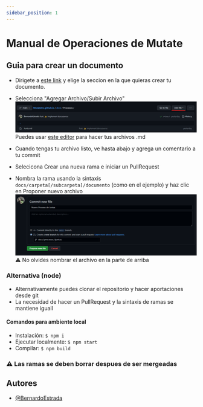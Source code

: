 ```yaml
---
sidebar_position: 1
---
```


# Manual de Operaciones de Mutate

## Guia para crear un documento

- Dirigete a
[este link](https://github.com/MutateInc/MutateInc.github.io/tree/main/docs)
y elige la seccion en la que quieras crear tu documento.

- Selecciona "Agregar Archivo/Subir Archivo"
![Selecciona "Agregar Archivo/Subir Archivo"](/img/docs/welcome/ss1.png)
  Puedes usar [este editor](https://readme.so/editor) para hacer tus archivos .md

- Cuando tengas tu archivo listo, ve hasta abajo y agrega un comentario a tu commit
- Selecicona Crear una nueva rama e iniciar un PullRequest
- Nombra la rama usando la sintaxis `docs/carpeta[/subcarpeta]/documento` (como en el ejemplo) y haz clic en Proponer nuevo archivo
![Nombra la rama](/img/docs/welcome/ss2.png)
  ⚠️ No olvides nombrar el archivo en la parte de arriba

### Alternativa (node)

- Alternativamente puedes clonar el repositorio y hacer aportaciones desde git
- La necesidad de hacer un PullRequest y la sintaxis de ramas se mantiene iguall

#### Comandos para ambiente local

- Instalación: `$ npm i`
- Ejecutar localmente: `$ npm start`
- Compilar: `$ npm build`

### ⚠️ Las ramas se deben borrar despues de ser mergeadas

## Autores
- [@BernardoEstrada](https://www.github.com/BernardoEstrada)
